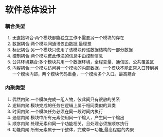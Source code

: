 # 软件总体设计
### 耦合类型
1. 无直接耦合:两个模块都能独立工作不需要另一个模块的存在
2. 数据耦合:两个模块间通讯仅由数据,最理想
3. 标记耦合:另一个模块只使用了该模块传递数据结构的一部分数据
4. 控制耦合:两个模块彼此传递的信息中由控制信息
5. 公共环境耦合:多个模块共用一个数据环境，全程变量、通信区、公共覆盖区
6. 内容耦合:一个模块访问另一个模块的内部数据，一个模块不能正常入口转到另一个模块内部，两个模块代码重叠，一个模块多个入口。最高耦合

### 内聚类型
1. 偶然内聚:一个模块完成一组人物，彼此间只有很散的关系
2. 逻辑内聚:模块完成的任务在逻辑上属于相同类似的异类
3. 时间内聚:一个模块任务必须在同一段时间内执行
4. 通信内聚:模块中所有元素使用同一个输入，产生同一个输出
5. 顺序内聚:处理元素和同一个功能相关，且处理必须按顺序执行
6. 功能内聚:所有元素属于一个整体，完成单一功能,最高程度的内聚